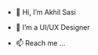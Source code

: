 - 👋 Hi, I’m Akhil Sasi
- 👀 I’m a UI/UX Designer

- 📫 Reach me ...

<!---
akilsasi/akilsasi is a ✨ special ✨ repository because its `README.md` (this file) appears on your GitHub profile.
You can click the Preview link to take a look at your changes.
--->
